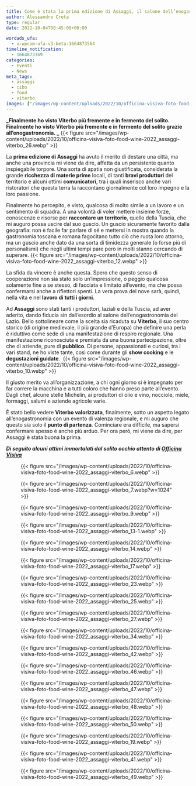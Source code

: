 ```yaml
---
title: Come è stata la prima edizione di Assaggi, il salone dell’enogastronomia laziale a Viterbo
author: Alessandro Creta
type: regular
date: 2022-10-04T08:45:00+00:00

wordads_ufa:
  - u:wpcom-ufa-v3-beta:1664873564
timeline_notification:
  - 1664873369
categories:
  - Eventi
  - News
meta_tags:
  - assaggi
  - cibo
  - food
  - viterbo
images: ["/images/wp-content/uploads/2022/10/officina-visiva-foto-food-wine-2022_assaggi-viterbo_1.webp"]
---
```

**_Finalmente ho visto Viterbo più fremente e in fermento del solito. Finalmente ho visto Viterbo più fremente e in fermento del solito grazie all’enogastronomia. _**
{{< figure src="/images/wp-content/uploads/2022/10/officina-visiva-foto-food-wine-2022_assaggi-viterbo_26.webp" >}}
 

La **prima edizione di Assaggi** ha avuto il merito di destare una città, ma anche una provincia mi viene da dire, affetta da un persistente quanto inspiegabile torpore. Una sorta di apatia non giustificata, considerata la grande **ricchezza di materie prime** locali, di tanti **bravi produttori** del territorio e alcuni ottimi **comunicatori**, tra i quali inserisco anche vari ristoratori che questa terra la raccontano giornalmente col loro impegno e la loro passione.

Finalmente ho percepito, e visto, qualcosa di molto simile a un lavoro e un sentimento di squadra. A una volontà di voler mettere insieme forze, conoscenze e risorse per **raccontare un territorio**, quello della Tuscia, che mi auguro possa uscire dal suo guscio. Un guscio sicuramente favorito dalla geografia: non è facile far parlare di sé e mettersi in mostra quando la gastronomia toscana e romana fagocitano tutto ciò che ruota loro attorno, ma un guscio anche dato da una sorta di timidezza generale (o forse più di personalismi) che negli ultimi tempi pare però in molti stanno cercando di superare. 
{{< figure src="/images/wp-content/uploads/2022/10/officina-visiva-foto-food-wine-2022_assaggi-viterbo_12.webp" >}}
 

La sfida da vincere è anche questa. Spero che questo senso di cooperazione non sia stato solo un’impressione, o peggio qualcosa solamente fine a se stesso, di facciata e limitato all’evento, ma che possa confermarsi anche a riflettori spenti. La vera prova del nove sarà, quindi, nella vita e nel **lavoro di tutti i giorni**.

Ad **Assaggi** sono stati tanti i produttori, laziali e della Tuscia, ad aver aderito, dando fiducia sin dall’esordio al salone dell’enogastronomia del Lazio. Bello sottolineare come la scelta sia ricaduta su **Viterbo**, il suo centro storico (di origine medievale, il più grande d&#8217;Europa) che definire una perla è riduttivo come sede di una manifestazione di respiro regionale. Una manifestazione riconosciuta e premiata da una buona partecipazione, oltre che di aziende, pure di **pubblico**. Di persone, appassionati e curiosi, tra i vari stand, ne ho viste tante, così come durante gli **show cooking** e le **degustazioni guidate**. 
{{< figure src="/images/wp-content/uploads/2022/10/officina-visiva-foto-food-wine-2022_assaggi-viterbo_10.webp" >}}
 

Il giusto merito va all’organizzazione, a chi ogni giorno si è impegnato per far correre la macchina e a tutti coloro che hanno preso parte all’evento. Dagli chef, alcune stelle Michelin, ai produttori di olio e vino, nocciole, miele, formaggi, salumi e aziende agricole varie.&nbsp;

È stato bello vedere **Viterbo valorizzata**, finalmente, sotto un aspetto legato all’enogastronomia con un evento di valenza regionale, e mi auguro che questo sia solo il **punto di partenza**. Cominciare era difficile, ma sapersi confermare spesso è anche più arduo. Per ora però, mi viene da dire, per Assaggi è stata buona la prima.

_**Di seguito alcuni attimi immortalati dal solito occhio attento di <a href="https://www.officinavisiva.it/" target="_blank" rel="noreferrer noopener">Officina Visiva</a>**_<figure class="wp-block-gallery has-nested-images columns-default is-cropped wp-block-gallery-17 is-layout-flex wp-block-gallery-is-layout-flex"> 
{{< figure src="/images/wp-content/uploads/2022/10/officina-visiva-foto-food-wine-2022_assaggi-viterbo_6.webp" >}}
 
{{< figure src="/images/wp-content/uploads/2022/10/officina-visiva-foto-food-wine-2022_assaggi-viterbo_7.webp?w=1024" >}}
 
{{< figure src="/images/wp-content/uploads/2022/10/officina-visiva-foto-food-wine-2022_assaggi-viterbo_9.webp" >}}
 
{{< figure src="/images/wp-content/uploads/2022/10/officina-visiva-foto-food-wine-2022_assaggi-viterbo_13-1.webp" >}}
 
{{< figure src="/images/wp-content/uploads/2022/10/officina-visiva-foto-food-wine-2022_assaggi-viterbo_14.webp" >}}
 
{{< figure src="/images/wp-content/uploads/2022/10/officina-visiva-foto-food-wine-2022_assaggi-viterbo_17.webp" >}}
 
{{< figure src="/images/wp-content/uploads/2022/10/officina-visiva-foto-food-wine-2022_assaggi-viterbo_23.webp" >}}
 
{{< figure src="/images/wp-content/uploads/2022/10/officina-visiva-foto-food-wine-2022_assaggi-viterbo_25.webp" >}}
 
{{< figure src="/images/wp-content/uploads/2022/10/officina-visiva-foto-food-wine-2022_assaggi-viterbo_27.webp" >}}
 
{{< figure src="/images/wp-content/uploads/2022/10/officina-visiva-foto-food-wine-2022_assaggi-viterbo_34.webp" >}}
 
{{< figure src="/images/wp-content/uploads/2022/10/officina-visiva-foto-food-wine-2022_assaggi-viterbo_42.webp" >}}
 
{{< figure src="/images/wp-content/uploads/2022/10/officina-visiva-foto-food-wine-2022_assaggi-viterbo_46.webp" >}}
 
{{< figure src="/images/wp-content/uploads/2022/10/officina-visiva-foto-food-wine-2022_assaggi-viterbo_47.webp" >}}
 
{{< figure src="/images/wp-content/uploads/2022/10/officina-visiva-foto-food-wine-2022_assaggi-viterbo_48.webp" >}}
 
{{< figure src="/images/wp-content/uploads/2022/10/officina-visiva-foto-food-wine-2022_assaggi-viterbo_50.webp" >}}
 
{{< figure src="/images/wp-content/uploads/2022/10/officina-visiva-foto-food-wine-2022_assaggi-viterbo_19.webp" >}}
 
{{< figure src="/images/wp-content/uploads/2022/10/officina-visiva-foto-food-wine-2022_assaggi-viterbo_41.webp" >}}
 
{{< figure src="/images/wp-content/uploads/2022/10/officina-visiva-foto-food-wine-2022_assaggi-viterbo_49.webp" >}}
 </figure>